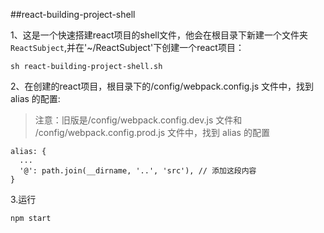 ##react-building-project-shell

1、这是一个快速搭建react项目的shell文件，他会在根目录下新建一个文件夹`ReactSubject`,并在'~/ReactSubject'下创建一个react项目：

```
sh react-building-project-shell.sh
```


2、在创建的react项目，根目录下的/config/webpack.config.js 文件中，找到 alias 的配置:

>注意：旧版是/config/webpack.config.dev.js 文件和 /config/webpack.config.prod.js 文件中，找到 alias 的配置

```
alias: {
  ...
  '@': path.join(__dirname, '..', 'src'), // 添加这段内容
}
```

3.运行

```
npm start
```
